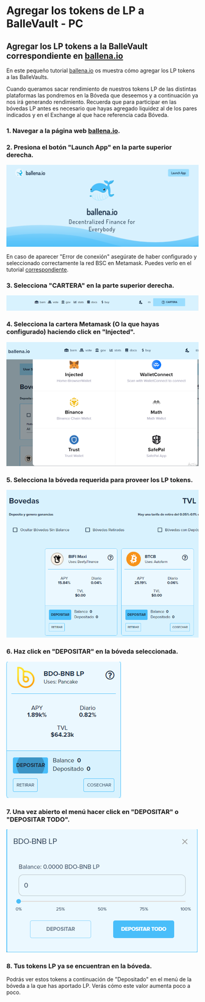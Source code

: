 # Agregar los tokens de LP a BalleVault - PC

## Agregar los LP tokens a la BalleVault correspondiente en [ballena.io](https://ballena.io/)

En este pequeño tutorial [ballena.io](https://ballena.io/) os muestra cómo agregar los LP tokens a las BalleVaults.

Cuando queramos sacar rendimiento de nuestros tokens LP de las distintas plataformas las pondremos en la Bóveda que deseemos y a continuación ya nos irá generando rendimiento. Recuerda que para participar en las bóvedas LP antes es necesario que hayas agregado liquidez al de los pares indicados y en el Exchange al que hace referencia cada Bóveda.



### 1. Navegar a la página web [ballena.io](https://ballena.io/).

### 

### 2. Presiona el botón "Launch App" en la parte superior derecha.



![](../../../.gitbook/assets/5.png)



En caso de aparecer "Error de conexión" asegúrate de haber configurado y seleccionado correctamente la red BSC en Metamask. Puedes verlo en el tutorial [correspondiente](../configurar-wallet-metamask-pc/).



### 3. Selecciona "CARTERA" en la parte superior derecha.



![](../../../.gitbook/assets/sin-titulo%20%282%29.png)



### 4. Selecciona la cartera Metamask \(O la que hayas configurado\) haciendo click en "Injected".



![](../../../.gitbook/assets/foto_3.png)



### 5. Selecciona la bóveda requerida para proveer los LP tokens.



![](../../../.gitbook/assets/2%20%283%29%20%281%29.png)



### 6. Haz click en "DEPOSITAR" en la bóveda seleccionada. 



![](../../../.gitbook/assets/3%20%283%29.png)



### 7. Una vez abierto el menú hacer click en "DEPOSITAR" o "DEPOSITAR TODO".



![](../../../.gitbook/assets/4%20%283%29.png)



### 8. Tus tokens LP ya se encuentran en la bóveda.

Podrás ver estos tokens a continuación de "Depositado" en el menú de la bóveda a la que has aportado LP. Verás cómo este valor aumenta poco a poco.







